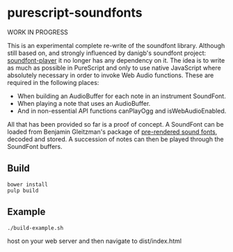 purescript-soundfonts
=====================

WORK IN PROGRESS

This is an experimental complete re-write of the soundfont library.  Although still based on, and strongly influenced by danigb's soundfont project: [soundfont-player](https://github.com/danigb/soundfont-player) it no longer has any dependency on it.  The idea is to write as much as possible in PureScript and only to use native JavaScript where absolutely necessary in order to invoke Web Audio functions.  These are required in the following places:

*  When building an AudioBuffer for each note in an instrument SoundFont.
*  When playing a note that uses an AudioBuffer.
*  And in non-essential API functions canPlayOgg and isWebAudioEnabled.

All that has been provided so far is a proof of concept.  A SoundFont can be loaded from Benjamin Gleitzman's package of [pre-rendered sound fonts](https://github.com/gleitz/midi-js-soundfonts), decoded and stored.  A succession of notes can then be played through the SoundFont buffers.

## Build

    bower install   
    pulp build
   
## Example

    ./build-example.sh

host on your web server and then navigate to dist/index.html